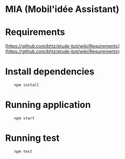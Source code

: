 MIA (Mobil'idée Assistant)
==========================


# Requirements

[https://github.com/bhtz/etude-bot/wiki/Requirements](https://github.com/bhtz/etude-bot/wiki/Requirements)

# Install dependencies

        npm install

# Running application

        npm start

# Running test

        npm test